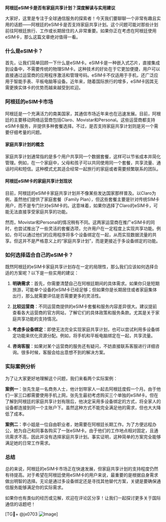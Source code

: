 **阿根廷eSIM卡是否有家庭共享计划？深度解读与实用建议**

大家好，这里是专注于全球通信服务的探索者！今天我们要聊聊一个非常有趣且实用的话题——阿根廷的eSIM卡是否支持家庭共享计划。这个问题可能对那些计划前往阿根廷旅行、工作或长期居住的人非常重要。如果你正在考虑在阿根廷使用eSIM卡，那么这篇文章绝对值得一看。

### 什么是eSIM卡？

首先，让我们简单回顾一下什么是eSIM卡。eSIM卡是一种嵌入式芯片，直接集成到设备中，不需要传统的物理SIM卡。这种技术的好处在于它更加便捷，用户可以直接通过运营商的应用程序激活和管理号码。eSIM卡不仅适用于手机，还广泛应用于智能手表、平板电脑等设备。近年来，随着国际旅行的增多，eSIM卡因其无需更换实体卡的优势而越来越受到欢迎。

### 阿根廷的eSIM卡市场

阿根廷是一个充满活力的南美国家，其通信市场近年来也在迅速发展。目前，阿根廷的主要移动网络运营商包括Claro、Movistar和Personal。这些运营商都支持eSIM卡服务，并提供多种套餐选择。不过，是否支持家庭共享计划则是另一个需要仔细考量的问题。

#### 家庭共享计划的概念

家庭共享计划通常指的是多个用户共享同一个数据套餐，这样可以节省成本并简化管理。例如，在一个家庭中，父母和孩子可以共同使用同一个套餐，共享流量、通话时间和短信。这种模式尤其适合经常一起旅行的家庭或者需要频繁联系的团队。

#### 阿根廷eSIM卡的家庭共享计划现状

目前，阿根廷的eSIM卡家庭共享计划并不像某些发达国家那样普及。以Claro为例，虽然他们提供了家庭套餐（Family Plan），但这些套餐主要是针对传统SIM卡用户，而不是专门针对eSIM卡的。这意味着，如果你选择了Claro的eSIM卡，可能无法直接享受家庭共享的功能。

然而，Movistar和Personal的情况稍有不同。这两家运营商在推广eSIM卡的同时，也尝试推出了一些灵活的套餐选项，允许用户在一定程度上实现共享功能。例如，你可以通过他们的应用程序将多个设备绑定在一起，从而实现数据流量的共享。但这并不是严格意义上的“家庭共享计划”，而是更接近于多设备绑定的功能。

### 如何选择适合自己的eSIM卡？

既然阿根廷的eSIM卡家庭共享计划存在一定的局限性，那么我们应该如何选择合适的方案呢？以下是一些实用的建议：

1. **明确需求**：首先，你需要清楚自己在阿根廷期间的具体需求。如果你只是短期旅游，可能单个设备的eSIM卡已经足够；但如果你是长期居住或者家庭集体出行，那么就需要评估是否需要更多的灵活性。

2. **比较运营商**：不同运营商提供的eSIM卡套餐和服务内容差异很大。建议提前查看各大运营商的官方网站，了解它们的具体政策和服务条款。尤其是关于家庭共享功能的支持情况。

3. **考虑多设备绑定**：即使无法完全实现家庭共享计划，也可以尝试利用多设备绑定功能来优化资源分配。例如，将手机和平板电脑绑定在一起，共享流量。

4. **咨询客服**：如果对某个运营商的服务还有疑问，不妨直接联系客服进行详细咨询。很多时候，客服会给出意想不到的解决方案。

### 实际案例分析

为了让大家更好地理解这个问题，我们来看两个实际案例：

**案例一**：张先生是一名商务人士，他计划带家人一起去阿根廷度假一个月。由于他们一家三口都需要使用手机上网，张先生最初考虑购买三个单独的eSIM卡。但在了解到阿根廷的家庭共享计划有限后，他决定采用多设备绑定的方式，将全家人的设备都连接到同一个主账户下。虽然这种方式不能完全满足他的需求，但也大大降低了成本。

**案例二**：李小姐是一位自由职业者，她需要在阿根廷长期工作。为了方便远程办公，她为自己和同事各购买了一张eSIM卡。由于他们的工作地点相对固定，且通讯需求不高，因此并没有选择家庭共享计划。事实证明，这种简单的方案完全能够满足她的日常工作需求。

### 总结

总的来说，阿根廷的eSIM卡市场正在快速发展，但家庭共享计划的支持程度仍然有待提高。对于希望在阿根廷使用eSIM卡的用户来说，最重要的是根据自身需求做出明智的选择。无论是通过多设备绑定还是寻找其他替代方案，关键是要确保通信服务能够满足你的实际需求。

如果你也有类似的经历或见解，欢迎在评论区分享！让我们一起探讨更多关于国际通信的话题吧！

[TG💪+ @jx0703 ![Image](https://github.com/user-attachments/assets/dbca1d08-cadb-493c-b0ec-ad6f7a83f270)]